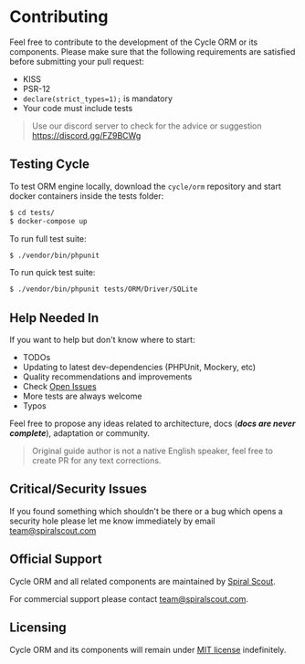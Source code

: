 # Contributing
Feel free to contribute to the development of the Cycle ORM or its components.
Please make sure that the following requirements are satisfied before submitting your pull request:

* KISS
* PSR-12
* `declare(strict_types=1);` is mandatory
* Your code must include tests

> Use our discord server to check for the advice or suggestion https://discord.gg/FZ9BCWg

## Testing Cycle
To test ORM engine locally, download the `cycle/orm` repository and start docker containers inside the tests folder:

```bash
$ cd tests/
$ docker-compose up
```

To run full test suite:

```bash
$ ./vendor/bin/phpunit
```

To run quick test suite:

```bash
$ ./vendor/bin/phpunit tests/ORM/Driver/SQLite
```

## Help Needed In
If you want to help but don't know where to start:

* TODOs
* Updating to latest dev-dependencies (PHPUnit, Mockery, etc)
* Quality recommendations and improvements
* Check [Open Issues](https://github.com/cycle/orm/issues)
* More tests are always welcome
* Typos

Feel free to propose any ideas related to architecture, docs (___docs are never complete___),  adaptation or community.

> Original guide author is not a native English speaker, feel free to create PR for any text corrections.

## Critical/Security Issues
If you found something which shouldn't be there or a bug which opens a security hole please let me know immediately by email
[team@spiralscout.com](mailto:team@spiralscout.com)

## Official Support
Cycle ORM and all related components are maintained by [Spiral Scout](https://spiralscout.com/).

For commercial support please contact team@spiralscout.com.

## Licensing
Cycle ORM and its components will remain under [MIT license](/license.md) indefinitely.
